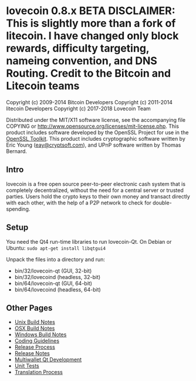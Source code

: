 lovecoin 0.8.x BETA DISCLAIMER: This is slightly more than a fork of litecoin. I have changed only block rewards, difficulty targeting, nameing convention, and DNS Routing. Credit to the Bitcoin and Litecoin teams
====================

Copyright (c) 2009-2014 Bitcoin Developers
Copyright (c) 2011-2014 litecoin Developers
Copyright (c) 2017-2018 Lovecoin Team

Distributed under the MIT/X11 software license, see the accompanying
file COPYING or http://www.opensource.org/licenses/mit-license.php.
This product includes software developed by the OpenSSL Project for use in the [OpenSSL Toolkit](http://www.openssl.org/). This product includes
cryptographic software written by Eric Young ([eay@cryptsoft.com](mailto:eay@cryptsoft.com)), and UPnP software written by Thomas Bernard.


Intro
---------------------
lovecoin is a free open source peer-to-peer electronic cash system that is
completely decentralized, without the need for a central server or trusted
parties.  Users hold the crypto keys to their own money and transact directly
with each other, with the help of a P2P network to check for double-spending.


Setup
---------------------
You need the Qt4 run-time libraries to run lovecoin-Qt. On Debian or Ubuntu:
	`sudo apt-get install libqtgui4`

Unpack the files into a directory and run:

- bin/32/lovecoin-qt (GUI, 32-bit)
- bin/32/lovecoind (headless, 32-bit)
- bin/64/lovecoin-qt (GUI, 64-bit)
- bin/64/lovecoind (headless, 64-bit)


Other Pages
---------------------
- [Unix Build Notes](build-unix.md)
- [OSX Build Notes](build-osx.md)
- [Windows Build Notes](build-msw.md)
- [Coding Guidelines](coding.md)
- [Release Process](release-process.md)
- [Release Notes](release-notes.md)
- [Multiwallet Qt Development](multiwallet-qt.md)
- [Unit Tests](unit-tests.md)
- [Translation Process](translation_process.md)
